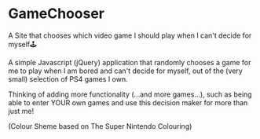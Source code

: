# GameChooser
A Site that chooses which video game I should play when I can't decide for myself🕹

A simple Javascript (jQuery) application that randomly chooses a game for me to play when I am bored and can't decide for myself, out of the (very small) selection of PS4 games I own. 

Thinking of adding more functionality (...and more games...), such as being able to enter YOUR own games and use this decision maker for more than just me!

(Colour Sheme based on The Super Nintendo Colouring)
